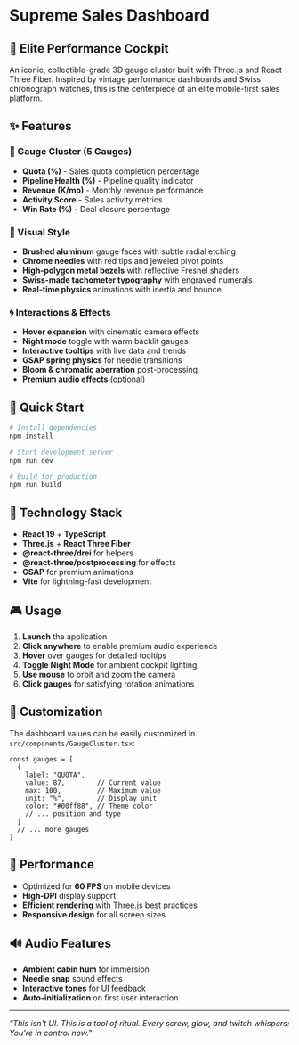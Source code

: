 # Supreme Sales Dashboard

## 🎯 Elite Performance Cockpit

An iconic, collectible-grade 3D gauge cluster built with Three.js and React Three Fiber. Inspired by vintage performance dashboards and Swiss chronograph watches, this is the centerpiece of an elite mobile-first sales platform.

## ✨ Features

### 🔵 Gauge Cluster (5 Gauges)
- **Quota (%)** - Sales quota completion percentage
- **Pipeline Health (%)** - Pipeline quality indicator  
- **Revenue (K/mo)** - Monthly revenue performance
- **Activity Score** - Sales activity metrics
- **Win Rate (%)** - Deal closure percentage

### 🎨 Visual Style
- **Brushed aluminum** gauge faces with subtle radial etching
- **Chrome needles** with red tips and jeweled pivot points
- **High-polygon metal bezels** with reflective Fresnel shaders
- **Swiss-made tachometer typography** with engraved numerals
- **Real-time physics** animations with inertia and bounce

### 🌀 Interactions & Effects
- **Hover expansion** with cinematic camera effects
- **Night mode** toggle with warm backlit gauges
- **Interactive tooltips** with live data and trends
- **GSAP spring physics** for needle transitions
- **Bloom & chromatic aberration** post-processing
- **Premium audio effects** (optional)

## 🚀 Quick Start

```bash
# Install dependencies
npm install

# Start development server
npm run dev

# Build for production
npm run build
```

## 🧰 Technology Stack

- **React 19** + **TypeScript**
- **Three.js** + **React Three Fiber**
- **@react-three/drei** for helpers
- **@react-three/postprocessing** for effects
- **GSAP** for premium animations
- **Vite** for lightning-fast development

## 🎮 Usage

1. **Launch** the application
2. **Click anywhere** to enable premium audio experience
3. **Hover** over gauges for detailed tooltips
4. **Toggle Night Mode** for ambient cockpit lighting
5. **Use mouse** to orbit and zoom the camera
6. **Click gauges** for satisfying rotation animations

## 🎨 Customization

The dashboard values can be easily customized in `src/components/GaugeCluster.tsx`:

```tsx
const gauges = [
  {
    label: "QUOTA",
    value: 87,        // Current value
    max: 100,         // Maximum value
    unit: "%",        // Display unit
    color: "#00ff88", // Theme color
    // ... position and type
  }
  // ... more gauges
]
```

## 🎯 Performance

- Optimized for **60 FPS** on mobile devices
- **High-DPI** display support
- **Efficient rendering** with Three.js best practices
- **Responsive design** for all screen sizes

## 🔊 Audio Features

- **Ambient cabin hum** for immersion
- **Needle snap** sound effects
- **Interactive tones** for UI feedback
- **Auto-initialization** on first user interaction

---

*"This isn't UI. This is a tool of ritual. Every screw, glow, and twitch whispers: You're in control now."*